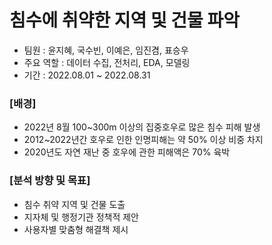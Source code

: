 # 침수에 취약한 지역 및 건물 파악
* 팀원 : 윤지혜, 국수빈, 이예은, 임진겸, 표승우
* 주요 역할 : 데이터 수집, 전처리, EDA, 모델링
* 기간 : 2022.08.01 ~ 2022.08.31

### [배경]
- 2022년 8월 100~300m 이상의 집중호우로 많은 침수 피해 발생
- 2012~2022년간 호우로 인한 인명피해는 약 50% 이상 비중 차지
- 2020년도 자연 재난 중 호우에 관한 피해액은 70% 육박

### [분석 방향 및 목표]
- 침수 취약 지역 및 건물 도출
- 지자체 및 행정기관 정책적 제안
- 사용자별 맞춤형 해결책 제시
